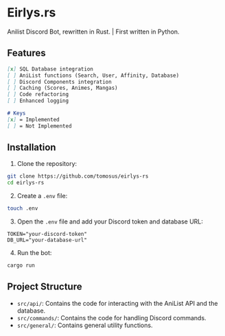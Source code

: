 
# Eirlys.rs

Anilist Discord Bot, rewritten in Rust. | First written in Python.

## Features

```markdown
[x] SQL Database integration
[ ] AniList functions (Search, User, Affinity, Database)
[ ] Discord Components integration
[ ] Caching (Scores, Animes, Mangas)
[ ] Code refactoring
[ ] Enhanced logging

# Keys
[x] = Implemented
[ ] = Not Implemented
```

## Installation

1. Clone the repository:

```bash
git clone https://github.com/tomosus/eirlys-rs
cd eirlys-rs
```

2. Create a `.env` file:

```bash
touch .env
```

3. Open the `.env` file and add your Discord token and database URL:

```env
TOKEN="your-discord-token"
DB_URL="your-database-url"
```

4. Run the bot:

```bash
cargo run
```

## Project Structure

- `src/api/`: Contains the code for interacting with the AniList API and the database.
- `src/commands/`: Contains the code for handling Discord commands.
- `src/general/`: Contains general utility functions.
